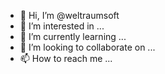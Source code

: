 - 👋 Hi, I’m @weltraumsoft
- 👀 I’m interested in ...
- 🌱 I’m currently learning ...
- 💞️ I’m looking to collaborate on ...
- 📫 How to reach me ...

<!---
weltraumsoft/weltraumsoft is a ✨ special ✨ repository because its `README.md` (this file) appears on your GitHub profile.
You can click the Preview link to take a look at your changes.
--->
